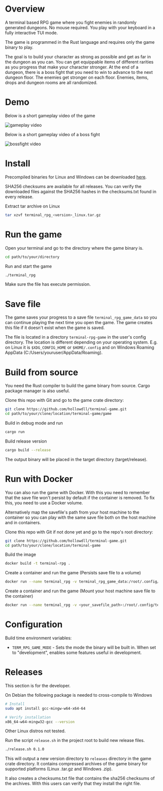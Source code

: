 # Overview

A terminal based RPG game where you fight enemies in randomly generated dungeons. No mouse required. You play with your keyboard in a fully interactive TUI mode.

The game is programmed in the Rust language and requires only the game binary to play.

The goal is to build your character as strong as possible and get as far in the dungeon as you can. You can get equippable items of different rarities as you progress that make your character stronger. At the end of a dungeon, there is a boss fight that you need to win to advance to the next dungeon floor. The enemies get stronger on each floor. Enemies, items, drops and dungeon rooms are all randomized.

# Demo

Below is a short gameplay video of the game

![gameplay video](https://imgur.com/a/NkTp335)

Below is a short gameplay video of a boss fight

![bossfight video](https://imgur.com/a/iDIw5bI)

# Install

Precompiled binaries for Linux and Windows can be downloaded [here](https://github.com/hollowdll/terminal-game/releases).

SHA256 checksums are available for all releases. You can verify the downloaded files against the SHA256 hashes in the checksums.txt found in every release.

Extract tar archive on Linux
```sh
tar xzvf terminal_rpg_<version>_linux.tar.gz
```

# Run the game

Open your terminal and go to the directory where the game binary is.
```sh
cd path/to/your/directory
```

Run and start the game
```sh
./terminal_rpg
```
Make sure the file has execute permission.

# Save file

The game saves your progress to a save file `terminal_rpg_game_data` so you can continue playing the next time you open the game. The game creates this file if it doesn't exist when the game is saved.

The file is located in a directory `terminal-rpg-game` in the user's config directory. The location is different depending on your operating system. E.g. on Linux it is `$XDG_CONFIG_HOME` or `$HOME/.config` and on Windows Roaming AppData (C:/Users/youruser/AppData/Roaming).

# Build from source

You need the Rust compiler to build the game binary from source. Cargo package manager is also useful.

Clone this repo with Git and go to the game crate directory:
```sh
git clone https://github.com/hollowdll/terminal-game.git
cd path/to/your/clone/location/terminal-game/game
```

Build in debug mode and run
```sh
cargo run
```

Build release version
```sh
cargo build --release
```
The output binary will be placed in the target directory (target/release).

# Run with Docker

You can also run the game with Docker. With this you need to remember that the save file won't persist by default if the container is removed. To fix this, you need to use a Docker volume.

Alternatively map the savefile's path from your host machine to the container so you can play with the same save file both on the host machine and in containers.

Clone this repo with Git if not done yet and go to the repo's root directory:
```sh
git clone https://github.com/hollowdll/terminal-game.git
cd path/to/your/clone/location/terminal-game
```

Build the image
```sh
docker build -t terminal-rpg .
```

Create a container and run the game (Persists save file to a volume)
```sh
docker run --name terminal_rpg -v terminal_rpg_game_data:/root/.config/terminal-rpg-game --rm -it terminal-rpg
```

Create a container and run the game (Mount your host machine save file to the container)
```sh
docker run --name terminal_rpg -v <your_savefile_path>:/root/.config/terminal-rpg-game/terminal_rpg_game_data --rm -it terminal-rpg
```

# Configuration

Build time environment variables:

- `TERM_RPG_GAME_MODE` - Sets the mode the binary will be built in. When set to "development", enables some features useful in development.

# Releases

This section is for the developer.

On Debian the following package is needed to cross-compile to Windows
```sh
# Install
sudo apt install gcc-mingw-w64-x64-64

# Verify installation
x86_64-w64-mingw32-gcc --version
```
Other Linux distros not tested.

Run the script `release.sh` in the project root to build new release files.
```sh
./release.sh 0.1.0
```
This will output a new version directory to `releases` directory in the game crate directory. It contains compressed archives of the game binary for supported platforms (Linux .tar.gz and Windows .zip).

It also creates a checksums.txt file that contains the sha256 checksums of the archives. With this users can verify that they install the right file.

